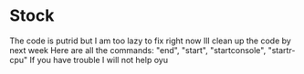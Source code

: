# Stock
The code is putrid but I am too lazy to fix right now
Ill clean up the code by next week
Here are all the commands:
"end", "start", "startconsole", "startr-cpu"
If you have trouble I will not help oyu
